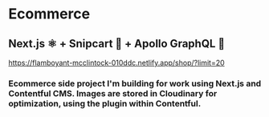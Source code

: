 # Ecommerce

## Next.js ⚛️ + Snipcart 🛒 + Apollo GraphQL 🚀

https://flamboyant-mcclintock-010ddc.netlify.app/shop/?limit=20

### Ecommerce side project I'm building for work using Next.js and Contentful CMS. Images are stored in Cloudinary for optimization, using the plugin within Contentful.
